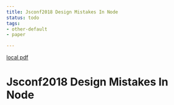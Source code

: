 ```yaml
---
title: Jsconf2018 Design Mistakes In Node
status: todo
tags:
- other-default
- paper

---
```


[local pdf](../../../pdfs/jsconf2018-design-mistakes-in-node.pdf)

# Jsconf2018 Design Mistakes In Node

